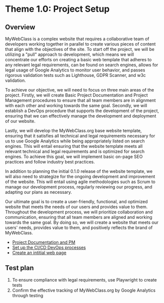 # Theme 1.0: Project Setup
## Overview
MyWebClass is a complex website that requires a collaborative team of developers working together in parallel to create various pieces of content that align with the objectives of the site. To start off the project, we will be utilizing a "pull" approach to development, which means we will concentrate our efforts on creating a basic web template that adheres to any relevant legal requirements, can be found on search engines, allows for legal usage of Google Analytics to monitor user behavior, and passes rigorous validation tests such as Lighthouse, GDPR Scanner, and w3c validation.

To achieve our objective, we will need to focus on three main areas of the project. Firstly, we will create Basic Project Documentation and Project Management procedures to ensure that all team members are in alignment with each other and working towards the same goal. Secondly, we will establish a DevOps procedure that supports the development of the project, ensuring that we can effectively manage the development and deployment of our website.

Lastly, we will develop the MyWebClass.org base website template, ensuring that it satisfies all technical and legal requirements necessary for us to use Google Analytics while being appropriately listed on search engines. This will entail ensuring that the website template meets all relevant technical and legal requirements and is optimized for search engines. To achieve this goal, we will implement basic on-page SEO practices and follow industry best practices.

In addition to planning the initial 0.1.0 release of the website template, we will also need to strategize for the ongoing development and improvement of the website. This will entail using agile methodologies such as Scrum to manage our development process, regularly reviewing our progress, and adapting our plans as necessary.

Our ultimate goal is to create a user-friendly, functional, and optimized website that meets the needs of our users and provides value to them. Throughout the development process, we will prioritize collaboration and communication, ensuring that all team members are aligned and working towards the same goal. By doing so, we will create a website that meets our users' needs, provides value to them, and positively reflects the brand of MyWebClass.

* [Project Documentation and PM](https://github.com/steveechan/mywebclass-agile-docs/blob/main/documentation/templates/theme/initiatives/initiative_template4.md)
* [Set up the CI/CD DevOps processes](https://github.com/steveechan/mywebclass-agile-docs/blob/main/documentation/templates/theme/initiatives/initiative_template5.md)
* [Create an intitial web page](https://github.com/steveechan/mywebclass-agile-docs/blob/main/documentation/templates/theme/initiatives/initiative_template6.md)

## Test plan
1. To ensure compliance with legal requirements, use Playwright to create tests
2. Confirm the effective tracking of MyWebClass.org by Google Analytics through testing

